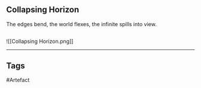 ## Collapsing Horizon
The edges bend, the world flexes, the infinite spills into view.
## 
![[Collapsing Horizon.png]]

---
## Tags
#Artefact